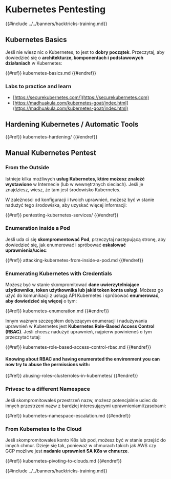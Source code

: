 # Kubernetes Pentesting

{{#include ../../banners/hacktricks-training.md}}

## Kubernetes Basics

Jeśli nie wiesz nic o Kubernetes, to jest to **dobry początek**. Przeczytaj, aby dowiedzieć się o **architekturze, komponentach i podstawowych działaniach** w Kubernetes:

{{#ref}}
kubernetes-basics.md
{{#endref}}

### Labs to practice and learn

- [https://securekubernetes.com/](https://securekubernetes.com)
- [https://madhuakula.com/kubernetes-goat/index.html](https://madhuakula.com/kubernetes-goat/index.html)

## Hardening Kubernetes / Automatic Tools

{{#ref}}
kubernetes-hardening/
{{#endref}}

## Manual Kubernetes Pentest

### From the Outside

Istnieje kilka możliwych **usług Kubernetes, które możesz znaleźć wystawione** w Internecie (lub w wewnętrznych sieciach). Jeśli je znajdziesz, wiesz, że tam jest środowisko Kubernetes.

W zależności od konfiguracji i twoich uprawnień, możesz być w stanie nadużyć tego środowiska, aby uzyskać więcej informacji:

{{#ref}}
pentesting-kubernetes-services/
{{#endref}}

### Enumeration inside a Pod

Jeśli uda ci się **skompromentować Pod**, przeczytaj następującą stronę, aby dowiedzieć się, jak enumerować i spróbować **eskalować uprawnienia/uciec**:

{{#ref}}
attacking-kubernetes-from-inside-a-pod.md
{{#endref}}

### Enumerating Kubernetes with Credentials

Możesz być w stanie skompromitować **dane uwierzytelniające użytkownika, token użytkownika lub jakiś token konta usługi**. Możesz go użyć do komunikacji z usługą API Kubernetes i spróbować **enumerować, aby dowiedzieć się więcej** o tym:

{{#ref}}
kubernetes-enumeration.md
{{#endref}}

Innym ważnym szczegółem dotyczącym enumeracji i nadużywania uprawnień w Kubernetes jest **Kubernetes Role-Based Access Control (RBAC)**. Jeśli chcesz nadużyć uprawnień, najpierw powinieneś o tym przeczytać tutaj:

{{#ref}}
kubernetes-role-based-access-control-rbac.md
{{#endref}}

#### Knowing about RBAC and having enumerated the environment you can now try to abuse the permissions with:

{{#ref}}
abusing-roles-clusterroles-in-kubernetes/
{{#endref}}

### Privesc to a different Namespace

Jeśli skompromitowałeś przestrzeń nazw, możesz potencjalnie uciec do innych przestrzeni nazw z bardziej interesującymi uprawnieniami/zasobami:

{{#ref}}
kubernetes-namespace-escalation.md
{{#endref}}

### From Kubernetes to the Cloud

Jeśli skompromitowałeś konto K8s lub pod, możesz być w stanie przejść do innych chmur. Dzieje się tak, ponieważ w chmurach takich jak AWS czy GCP możliwe jest **nadanie uprawnień SA K8s w chmurze**.

{{#ref}}
kubernetes-pivoting-to-clouds.md
{{#endref}}

{{#include ../../banners/hacktricks-training.md}}
